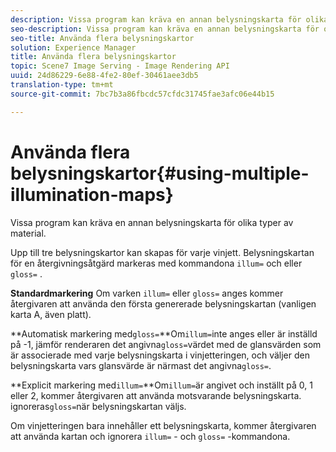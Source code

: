 ```yaml
---
description: Vissa program kan kräva en annan belysningskarta för olika typer av material.
seo-description: Vissa program kan kräva en annan belysningskarta för olika typer av material.
seo-title: Använda flera belysningskartor
solution: Experience Manager
title: Använda flera belysningskartor
topic: Scene7 Image Serving - Image Rendering API
uuid: 24d86229-6e88-4fe2-80ef-30461aee3db5
translation-type: tm+mt
source-git-commit: 7bc7b3a86fbcdc57cfdc31745fae3afc06e44b15

---
```



# Använda flera belysningskartor{#using-multiple-illumination-maps}

Vissa program kan kräva en annan belysningskarta för olika typer av material.

Upp till tre belysningskartor kan skapas för varje vinjett. Belysningskartan för en återgivningsåtgärd markeras med kommandona `illum=` och eller `gloss=` .

**Standardmarkering** Om varken `illum=` eller `gloss=` anges kommer återgivaren att använda den första genererade belysningskartan (vanligen karta A, även platt).

**Automatisk markering med`gloss=`**Om`illum=`inte anges eller är inställd på -1, jämför renderaren det angivna`gloss=`värdet med de glansvärden som är associerade med varje belysningskarta i vinjetteringen, och väljer den belysningskarta vars glansvärde är närmast det angivna`gloss=`.

**Explicit markering med`illum=`**Om`illum=`är angivet och inställt på 0, 1 eller 2, kommer återgivaren att använda motsvarande belysningskarta. ignoreras`gloss=`när belysningskartan väljs.

Om vinjetteringen bara innehåller ett belysningskarta, kommer återgivaren att använda kartan och ignorera `illum=` - och `gloss=` -kommandona.

